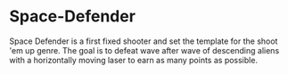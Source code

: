 # Space-Defender

Space Defender is a first fixed shooter and set the template for the shoot 'em up genre. The goal is to defeat wave after wave of descending aliens with a horizontally moving laser to earn as many points as possible.